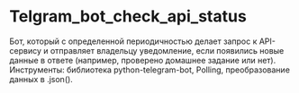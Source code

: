# Telgram_bot_check_api_status
Бот, который с определенной периодичностью делает запрос к API-сервису и отправляет владельцу уведомление, если появились новые данные в ответе (например, проверено домашнее задание или нет).
Инструменты: библиотека python-telegram-bot, Рolling, преобразование данных в .json().
